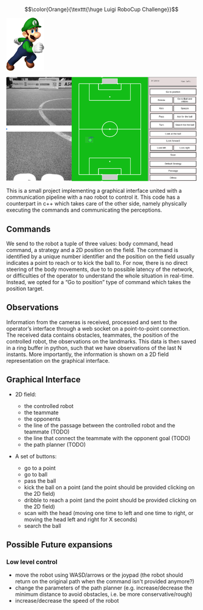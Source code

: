 $$\color{Orange}{\texttt{\huge Luigi RoboCup Challenge}}$$

![Luigi](docs/images/luigi.png)

![](docs/images/interface_screenshot.png)

This is a small project implementing a graphical interface united with a communication pipeline with a nao robot to control it. This code has a counterpart in c++ which takes care of the other side, namely physically executing the commands and communicating the perceptions.

## 

## Commands

We send to the robot a tuple of three values: body command, head command, a strategy and a 2D position on the field. The command is identified by a unique number identifier and the position on the field usually indicates a point to reach or to kick the ball to. For now, there is no direct steering of the body movements, due to to possible latency of the network, or difficulties of the operator to understand the whole situation in real-time. Instead, we opted for a “Go to position” type of command which takes the position target.

## Observations

Information from the cameras is received, processed and sent to the operator’s interface through a web socket on a point-to-point connection. The received data contains obstacles, teammates, the position of the controlled robot, the observations on the landmarks. This data is then saved in a ring buffer in python, such that we have observations of the last N instants. More importantly, the information is shown on a 2D field representation on the graphical interface.

## Graphical Interface

- 2D field:
  - the controlled robot
  - the teammate
  - the opponents
  - the line of the passage between the controlled robot and the teammate (TODO)
  - the line that connect the teammate with the opponent goal (TODO)
  - the path planner (TODO)

- A set of buttons:
  - go to a point
  - go to ball
  - pass the ball
  - kick the ball on a point (and the point should be provided clicking on the 2D field)
  - dribble to reach a point (and the point should be provided clicking on the 2D field)
  - scan with the head (moving one time to left and one time to right, or moving the head left and right for X seconds)
  - search the ball

## 

## Possible Future expansions

### Low level control
- move the robot using WASD/arrows or the joypad (the robot should return on the original path when the command isn't provided anymore?)
- change the parameters of the path planner (e.g. increase/decrease the minimum distance to avoid obstacles, i.e. be more conservative/rough)
- increase/decrease the speed of the robot
